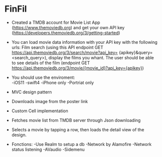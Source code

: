 # FinFil

- Created a TMDB account for Movie List App (https://www.themoviedb.org) and 
	get your own API key (https://developers.themoviedb.org/3/getting-started)

- You can load movie data information with your API key with the following urls:
	Film search (using this API endpoint GET https://api.themoviedb.org/3/search/movie?api_key= {apikey}&query=<search_query>), display the films you whant.
	The user should be able to see details of the film (endpoint GET https://api.themoviedb.org/3/movie/{movie_id}?api_key={apikey})

- You should use the enviroment:  
	-iOS11 
	-swift4
	-iPhone only
	-Portriat only

- MVC design pattern
- Downloads image from the poster link
- Custom Cell implementation
- Fetches movie list from TMDB server through Json downloading
- Selects a movie by tapping a row, then loads the detail view of the design.

- Fonctions:
	-Use Realm to setup a db
	-Network by Alamofire
	-Network status listening
	-AVaudio
	-Sidemenu